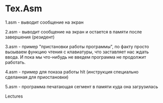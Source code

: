 Tex.Asm
=======
1.asm - выводит сообщение на экран

2.asm - выводит сообщение на экран и остается в памяти после завершения (резидент)

3.asm - пример "пристановки работы программы", по факту просто вызываем функцию чтения с клавиатуры, что заставляет нас ждать ввода. И пока мы что-нибудь не введем программа не продолжит работать.

4.asm - пример для показа работы hlt (инструкция специально сделанная для приостановки)

5.asm - программа печатающая сегмент в памяти куда она загрузилась

Lectures
